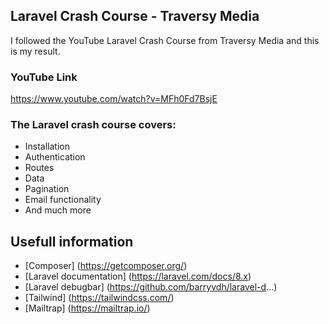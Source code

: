 ## Laravel Crash Course - Traversy Media

I followed the YouTube Laravel Crash Course from Traversy Media and this is my result.

### YouTube Link

https://www.youtube.com/watch?v=MFh0Fd7BsjE

### The Laravel crash course covers:

-   Installation
-   Authentication
-   Routes
-   Data
-   Pagination
-   Email functionality
-   And much more

## Usefull information

-   [Composer] (https://getcomposer.org/)
-   [Laravel documentation] (https://laravel.com/docs/8.x)
-   [Laravel debugbar] (https://github.com/barryvdh/laravel-d...)
-   [Tailwind] (https://tailwindcss.com/)
-   [Mailtrap] (https://mailtrap.io/)
